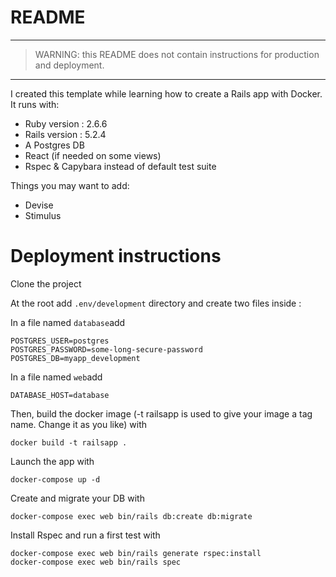 # README

---
> WARNING: this README does not contain instructions for production and deployment.
---

I created this template while learning how to create a Rails app with Docker. It runs with:
* Ruby version : 2.6.6
* Rails version : 5.2.4
* A Postgres DB
* React (if needed on some views)
* Rspec & Capybara instead of default test suite

Things you may want to add:
* Devise
* Stimulus

# Deployment instructions

Clone the project

At the root add `.env/development` directory and create two files inside :

In a file named `database`add
```
POSTGRES_USER=postgres
POSTGRES_PASSWORD=some-long-secure-password
POSTGRES_DB=myapp_development
```

In a file named `web`add
```
DATABASE_HOST=database
```

Then, build the docker image (-t railsapp is used to give your image a tag name. Change it as you like) with
```
docker build -t railsapp .
```

Launch the app with
```
docker-compose up -d
```

Create and migrate your DB with
```
docker-compose exec web bin/rails db:create db:migrate
```

Install Rspec and run a first test with
```
docker-compose exec web bin/rails generate rspec:install
docker-compose exec web bin/rails spec
```
